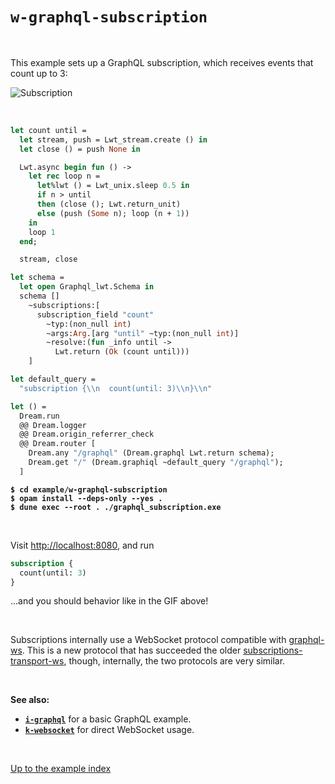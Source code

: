 # `w-graphql-subscription`

<br>

This example sets up a GraphQL subscription, which receives events that count up
to 3:

![Subscription](https://raw.githubusercontent.com/aantron/dream/master/docs/asset/subscription.gif)

<br>

```ocaml
let count until =
  let stream, push = Lwt_stream.create () in
  let close () = push None in

  Lwt.async begin fun () ->
    let rec loop n =
      let%lwt () = Lwt_unix.sleep 0.5 in
      if n > until
      then (close (); Lwt.return_unit)
      else (push (Some n); loop (n + 1))
    in
    loop 1
  end;

  stream, close

let schema =
  let open Graphql_lwt.Schema in
  schema []
    ~subscriptions:[
      subscription_field "count"
        ~typ:(non_null int)
        ~args:Arg.[arg "until" ~typ:(non_null int)]
        ~resolve:(fun _info until ->
          Lwt.return (Ok (count until)))
    ]

let default_query =
  "subscription {\\n  count(until: 3)\\n}\\n"

let () =
  Dream.run
  @@ Dream.logger
  @@ Dream.origin_referrer_check
  @@ Dream.router [
    Dream.any "/graphql" (Dream.graphql Lwt.return schema);
    Dream.get "/" (Dream.graphiql ~default_query "/graphql");
  ]
```

<pre><code><b>$ cd example/w-graphql-subscription</b>
<b>$ opam install --deps-only --yes .</b>
<b>$ dune exec --root . ./graphql_subscription.exe</b></code></pre>

<br>

Visit [http://localhost:8080](http://localhost:8080), and run

```graphql
subscription {
  count(until: 3)
}
```

...and you should behavior like in the GIF above!

<br>

Subscriptions internally use a WebSocket protocol compatible with
[graphql-ws](https://github.com/enisdenjo/graphql-ws). This is a new protocol
that has succeeded the older
[subscriptions-transport-ws](https://github.com/apollographql/subscriptions-transport-ws),
though, internally, the two protocols are very
similar.

<br>

**See also:**

- [**`i-graphql`**](../i-graphql#folders-and-files) for a basic GraphQL example.
- [**`k-websocket`**](../k-websocket#folders-and-files) for direct WebSocket usage.

<br>

[Up to the example index](../#examples)
